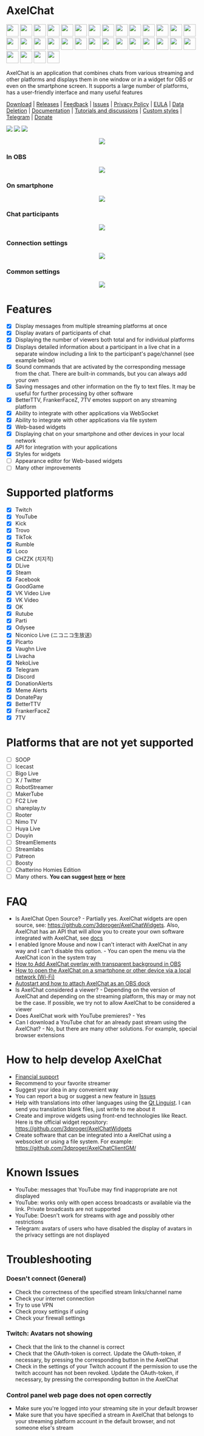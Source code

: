 # AxelChat
<img width="32" height="32" src="misc/images/twitch-icon.svg"> <img width="32" height="32" src="misc/images/youtube-icon.svg"> <img width="32" height="32" src="misc/images/youtube-shorts-icon.svg"> <img width="32" height="32" src="misc/images/trovo-icon.svg"> <img width="32" height="32" src="misc/images/kick-icon.svg"> <img width="32" height="32" src="misc/images/rumble-icon.svg"> <img width="32" height="32" src="misc/images/loco-icon.svg"> <img width="32" height="32" src="misc/images/chzzk-icon.svg"> <img width="32" height="32" src="misc/images/dlive-icon.svg"> <img width="32" height="32" src="misc/images/steam-icon.svg"> <img width="32" height="32" src="misc/images/facebook-icon.svg"> <img width="32" height="32" src="misc/images/tiktok-icon.svg"> <img width="32" height="32" src="misc/images/odysee-icon.svg"> <img width="32" height="32" src="misc/images/niconicolive-icon.svg"> <img width="32" height="32" src="misc/images/goodgame-icon.svg"> <img width="32" height="32" src="misc/images/vkvideolive-icon.png"> <img width="32" height="32" src="misc/images/vkvideo-icon.png"> <img width="32" height="32" src="misc/images/rutube-icon.svg"> <img width="32" height="32" src="misc/images/ok-icon.svg"> <img width="32" height="32" src="misc/images/parti-icon.svg"> <img width="32" height="32" src="misc/images/picarto-icon.png"> <img width="32" height="32" src="misc/images/vaughnlive-icon.png"> <img width="32" height="32" src="misc/images/livacha-icon.png"> <img width="32" height="32" src="misc/images/nekolive-icon.png"> <img width="32" height="32" src="misc/images/telegram-icon.svg"> <img width="32" height="32" src="misc/images/discord-icon.svg"> <img width="32" height="32" src="misc/images/donationalerts-icon.svg"> <img width="32" height="32" src="misc/images/memealerts-icon.png"> <img width="32" height="32" src="misc/images/donatepay-icon.svg"> <img width="32" height="32" src="misc/images/betterttv-icon.png"> <img width="32" height="32" src="misc/images/frankerfacez-icon.png"> <img width="32" height="32" src="misc/images/7tv-icon.png">

AxelChat is an application that combines chats from various streaming and other platforms and displays them in one window or in a widget for OBS or even on the smartphone screen. It supports a large number of platforms, has a user-friendly interface and many useful features

[Download](https://github.com/3dproger/axelchat/releases/latest/) |
[Releases](https://github.com/3dproger/AxelChat/releases) |
[Feedback](https://docs.google.com/forms/d/e/1FAIpQLSeWahZ2AiyrPNtoF7LLrs3hO4ylYJmth4PmNvjSGsDxiwuwZg/viewform?usp=sf_link) |
[Issues](https://github.com/3dproger/AxelChat/issues) |
[Privacy Policy](https://3dproger.github.io/AxelChat/privacy) |
[EULA](https://3dproger.github.io/AxelChat/eula) |
[Data Deletion](https://3dproger.github.io/AxelChat/data-deletion) |
[Documentation](https://3dproger.github.io/AxelChat/docs) |
[Tutorials and discussions](https://github.com/3dproger/AxelChat/discussions) |
[Custom styles](https://github.com/3dproger/AxelChat/discussions/621) |
[Telegram](https://t.me/axelchatstreaming) |
[Donate](https://3dproger.github.io/AxelChat/sponsor)

[<img src="misc/images/button-download.png">](https://github.com/3dproger/AxelChat/releases)
[<img src="misc/images/button-feedback.png">](https://docs.google.com/forms/d/e/1FAIpQLSeWahZ2AiyrPNtoF7LLrs3hO4ylYJmth4PmNvjSGsDxiwuwZg/viewform?usp=sf_link)
[<img src="misc/images/button-support.png">](https://3dproger.github.io/AxelChat/sponsor)

<p align="center">
  <img src="misc/github-social8.png">
</p>

### In OBS
<p align="center">
  <img src="misc/screenshots/13.png">
</p>

### On smartphone
<p align="center">
  <img src="misc/images/screenshot-phone1.png">
</p>

### Chat participants
<p align="center">
  <img src="misc/screenshots/11.png">
</p>

### Connection settings
<p align="center">
  <img src="misc/screenshots/14.png">
</p>

### Common settings
<p align="center">
  <img src="misc/screenshots/15.png">
</p>

# Features
- [x] Display messages from multiple streaming platforms at once
- [x] Display avatars of participants of chat
- [x] Displaying the number of viewers both total and for individual platforms
- [x] Displays detailed information about a participant in a live chat in a separate window including a link to the participant's page/channel (see example below)
- [x] Sound commands that are activated by the corresponding message from the chat. There are built-in commands, but you can always add your own
- [x] Saving messages and other information on the fly to text files. It may be useful for further processing by other software
- [x] BetterTTV, FrankerFaceZ, 7TV emotes support on any streaming platform
- [x] Ability to integrate with other applications via WebSocket
- [x] Ability to integrate with other applications via file system
- [x] Web-based widgets
- [x] Displaying chat on your smartphone and other devices in your local network
- [x] API for integration with your applications
- [x] Styles for widgets
- [ ] Appearance editor for Web-based widgets
- [ ] Many other improvements

# Supported platforms
- [x] Twitch
- [x] YouTube
- [x] Kick
- [x] Trovo
- [x] TikTok
- [x] Rumble
- [x] Loco
- [x] CHZZK (치지직)
- [x] DLive
- [x] Steam
- [x] Facebook
- [x] GoodGame
- [x] VK Video Live
- [x] VK Video
- [x] OK
- [x] Rutube
- [x] Parti
- [x] Odysee
- [x] Niconico Live (ニコニコ生放送)
- [x] Picarto
- [x] Vaughn Live
- [x] Livacha
- [x] NekoLive
- [x] Telegram
- [x] Discord
- [x] DonationAlerts
- [x] Meme Alerts
- [x] DonatePay
- [x] BetterTTV
- [x] FrankerFaceZ
- [x] 7TV

# Platforms that are not yet supported
- [ ] SOOP
- [ ] Icecast
- [ ] Bigo Live
- [ ] X / Twitter
- [ ] RobotStreamer
- [ ] MakerTube
- [ ] FC2 Live
- [ ] shareplay.tv
- [ ] Rooter
- [ ] Nimo TV
- [ ] Huya Live
- [ ] Douyin
- [ ] StreamElements
- [ ] Streamlabs
- [ ] Patreon
- [ ] Boosty
- [ ] Chatterino Homies Edition
- [ ] Many others. **You can suggest [here](https://docs.google.com/forms/d/e/1FAIpQLSeWahZ2AiyrPNtoF7LLrs3hO4ylYJmth4PmNvjSGsDxiwuwZg/viewform) or [here](https://github.com/3dproger/AxelChat/issues)**

# FAQ
- Is AxelChat Open Source? - Partially yes. AxelChat widgets are open source, see: https://github.com/3dproger/AxelChatWidgets. Also, AxelChat has an API that will allow you to create your own software integrated with AxelChat, see [docs](https://3dproger.github.io/AxelChat/docs)
- I enabled Ignore Mouse and now I can't interact with AxelChat in any way and I can't disable this option. - You can open the menu via the AxelChat icon in the system tray
- [How to Add AxelChat overlay with transparent background in OBS](https://github.com/3dproger/AxelChat/discussions/589)
- [How to open the AxelChat on a smartphone or other device via a local network (Wi-Fi)](https://github.com/3dproger/AxelChat/discussions/597)
- [Autostart and how to attach AxelChat as an OBS dock](https://github.com/3dproger/AxelChat/discussions/591)
- Is AxelChat considered a viewer? - Depending on the version of AxelChat and depending on the streaming platform, this may or may not be the case. If possible, we try not to allow AxelChat to be considered a viewer
- Does AxelChat work with YouTube premieres? - Yes
- Can I download a YouTube chat for an already past stream using the AxelChat? - No, but there are many other solutions. For example, special browser extensions

# How to help develop AxelChat
- [Financial support](https://3dproger.github.io/AxelChat/sponsor)
- Recommend to your favorite streamer
- Suggest your idea in any convenient way
- You can report a bug or suggest a new feature in [Issues](https://github.com/3dproger/AxelChat/issues)
- Help with translations into other languages using the [Qt Linguist](https://doc.qt.io/qt-5/qtlinguist-index.html). I can send you translation blank files, just write to me about it
- Create and improve widgets using front-end technologies like React. Here is the official widget repository: https://github.com/3dproger/AxelChatWidgets
- Create software that can be integrated into a AxelChat using a websocket or using a file system. For example: https://github.com/3dproger/AxelChatClientGM/

# Known Issues
- YouTube: messages that YouTube may find inappropriate are not displayed
- YouTube: works only with open access broadcasts or available via the link. Private broadcasts are not supported
- YouTube: Doesn't work for streams with age and possibly other restrictions
- Telegram: avatars of users who have disabled the display of avatars in the privacy settings are not displayed

# Troubleshooting
### Doesn't connect (General)
- Check the correctness of the specified stream links/channel name
- Check your internet connection
- Try to use VPN
- Check proxy settings if using
- Check your firewall settings

### Twitch: Avatars not showing
- Check that the link to the channel is correct
- Check that the OAuth-token is correct. Update the OAuth-token, if necessary, by pressing the corresponding button in the AxelChat
- Check in the settings of your Twitch account if the permission to use the twitch account has not been revoked. Update the OAuth-token, if necessary, by pressing the corresponding button in the AxelChat

### Control panel web page does not open correctly
- Make sure you're logged into your streaming site in your default browser
- Make sure that you have specified a stream in AxelChat that belongs to your streaming platform account in the default browser, and not someone else's stream

